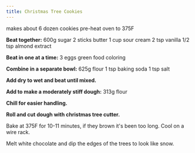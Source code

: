 ```yaml
---
title: Christmas Tree Cookies
---
```


makes about 6 dozen cookies
pre-heat oven to 375F

**Beat together:**
600g sugar
2 sticks butter
1 cup sour cream
2 tsp vanilla
1/2 tsp almond extract

**Beat in one at a time:**
3 eggs
green food coloring

**Combine in a separate bowl:**
625g flour
1 tsp baking soda
1 tsp salt

**Add dry to wet and beat until mixed.**

**Add to make a moderately stiff dough:**
313g flour

**Chill for easier handling.**

**Roll and cut dough with christmas tree cutter.**

Bake at 375F for 10-11 minutes, if they brown it's been too long. Cool on a wire rack.

Melt white chocolate and dip the edges of the trees to look like snow.

